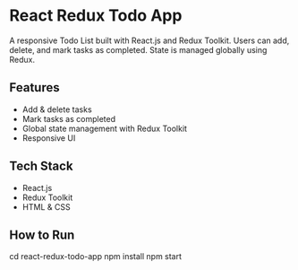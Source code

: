 # React Redux Todo App

A responsive Todo List built with React.js and Redux Toolkit. Users can add, delete, and mark tasks as completed. State is managed globally using Redux.

## Features
- Add & delete tasks
- Mark tasks as completed
- Global state management with Redux Toolkit
- Responsive UI

## Tech Stack
- React.js
- Redux Toolkit
- HTML & CSS

## How to Run

cd react-redux-todo-app
npm install
npm start
